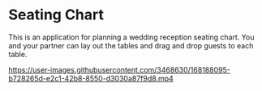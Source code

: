 # Seating Chart

This is an application for planning a wedding reception seating chart. You and your partner can lay out the tables and drag and drop guests to each table.


https://user-images.githubusercontent.com/3468630/168188095-b728265d-e2c1-42b8-8550-d3030a87f9d8.mp4

